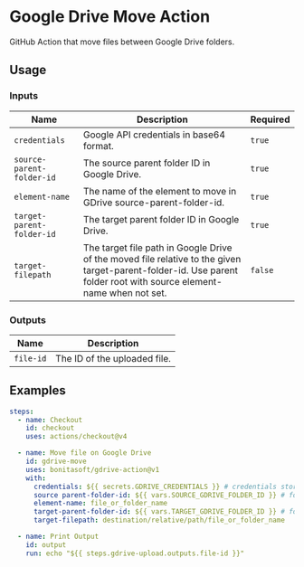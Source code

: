 # Google Drive Move Action

GitHub Action that move files between Google Drive folders.

## Usage

### Inputs

| Name | Description | Required |
| - | - | - |
| `credentials` | Google API credentials in base64 format. | `true` |
| `source-parent-folder-id` | The source parent folder ID in Google Drive. | `true` |
| `element-name` | The name of the element to move in GDrive source-parent-folder-id. | `true` |
| `target-parent-folder-id` | The target parent folder ID in Google Drive. | `true` |
| `target-filepath` | The target file path in Google Drive of the moved file relative to the given target-parent-folder-id. Use parent folder root with source element-name when not set. | `false` |

### Outputs

| Name | Description |
| - | - |
| `file-id` | The ID of the uploaded file. |

## Examples

```yaml
steps:
  - name: Checkout
    id: checkout
    uses: actions/checkout@v4

  - name: Move file on Google Drive
    id: gdrive-move
    uses: bonitasoft/gdrive-action@v1
    with:
      credentials: ${{ secrets.GDRIVE_CREDENTIALS }} # credentials stored as a GitHub secret
      source parent-folder-id: ${{ vars.SOURCE_GDRIVE_FOLDER_ID }} # folder id stored as a GitHub variable
      element-name: file_or_folder_name
      target-parent-folder-id: ${{ vars.TARGET_GDRIVE_FOLDER_ID }} # folder id stored as a GitHub variable
      target-filepath: destination/relative/path/file_or_folder_name

  - name: Print Output
    id: output
    run: echo "${{ steps.gdrive-upload.outputs.file-id }}"
```
